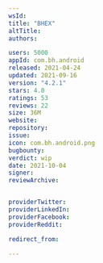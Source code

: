 ```yaml
---
wsId: 
title: "BHEX"
altTitle: 
authors:

users: 5000
appId: com.bh.android
released: 2021-04-24
updated: 2021-09-16
version: "4.2.1"
stars: 4.0
ratings: 53
reviews: 22
size: 36M
website: 
repository: 
issue: 
icon: com.bh.android.png
bugbounty: 
verdict: wip
date: 2021-10-04
signer: 
reviewArchive:


providerTwitter: 
providerLinkedIn: 
providerFacebook: 
providerReddit: 

redirect_from:

---
```



